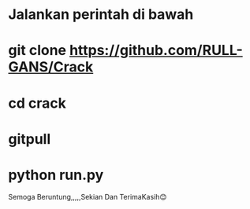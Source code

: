# Jalankan perintah di bawah
# git clone https://github.com/RULL-GANS/Crack
# cd crack
# gitpull
# python run.py


Semoga Beruntung,,,,,Sekian Dan TerimaKasih😊

